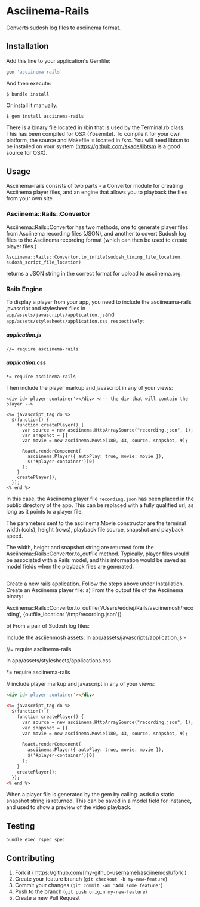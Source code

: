 # Asciinema-Rails

Converts sudosh log files to asciinema format.

## Installation

Add this line to your application's Gemfile:

```ruby
gem 'asciinema-rails'
```

And then execute:

    $ bundle install

Or install it manually:

    $ gem install asciinema-rails

There is a binary file located in /bin that is used by the Terminal.rb class. This has been compiled for OSX (Yosemite). To compile it for your own platform, the source and Makefile is located in /src. You will need libtsm to be installed on your system (https://github.com/skade/libtsm is a good source for OSX).


## Usage

Asciinema-rails consists of two parts - a Convertor module for creatiing Asciinema player files, and an engine that allows you to playback the files from your own site.

### Asciinema::Rails::Convertor

Asciinema::Rails::Convertor has two methods, one to generate player files from Asciinema recording files (JSON), and another to covert Sudosh log files to the Asciinema recording format (which can then be used to create player files.)



    Asciinema::Rails::Convertor.to_infile(sudosh_timing_file_location, sudosh_script_file_location)

returns a JSON string in the correct format for upload to asciinema.org.

### Rails Engine

To display a player from your app, you need to include the asciineama-rails javascript and stylesheet files in ```app/assets/javascripts/application.js```and ```app/assets/stylesheets/application.css respectively```:

##### application.js
    //= require asciinema-rails

##### application.css
    *= require asciinema-rails
 
Then include the player markup and javascript in any of your views:

    <div id='player-container'></div> <!-- the div that will contain the player -->

    <%= javascript_tag do %>
      $(function() {
        function createPlayer() {
          var source = new asciinema.HttpArraySource("recording.json", 1);
          var snapshot = []
          var movie = new asciinema.Movie(180, 43, source, snapshot, 9);

          React.renderComponent(
            asciinema.Player({ autoPlay: true, movie: movie }),
            $('#player-container')[0]
          );
        }
        createPlayer();
      });
    <% end %>

In this case, the Asciinema player file `recording.json` has been placed in the public directory of the app. This can be replaced with a fully qualified url, as long as it points to a player file.

The parameters sent to the asciinema.Movie constructor are the terminal width (cols), height (rows), playback file source, snapshot and playback speed. 

The width, height and snapshot string are returned form the Asciinema::Rails::Convertor.to_outfile method. Typically, player files would be associated with a Rails model, and this information would be saved as model fields when the playback files are generated.

## 


Create a new rails application.
Follow the steps above under Installation.
Create an Asciinema player file:
a) From the output file of the Asciinema binary:

Asciinema::Rails::Convertor.to_outfile('/Users/eddiej/Rails/asciinemosh/recording', {outfile_location: '/tmp/recording.json'})

b) From a pair of Sudosh log files:

Include the asciienmosh assets:
in app/assets/javascripts/application.js - 

//= require asciinema-rails

in app/assets/stylesheets/applications.css

*= require asciinema-rails


// include player markup and javascript in any of your views:

```html
<div id='player-container'></div>

<%= javascript_tag do %>
  $(function() {
    function createPlayer() {
      var source = new asciinema.HttpArraySource("recording.json", 1);
      var snapshot = []
      var movie = new asciinema.Movie(180, 43, source, snapshot, 9);

      React.renderComponent(
        asciinema.Player({ autoPlay: true, movie: movie }),
        $('#player-container')[0]
      );
    }
    createPlayer();
  });
<% end %>
```

When a player file is generated by the gem by calling .asdsd
a static snapshot string is returned. This can be saved in a model field for instance, and used to show a preview of the video playback.



## Testing

    bundle exec rspec spec

## Contributing

1. Fork it ( https://github.com/[my-github-username]/asciinemosh/fork )
2. Create your feature branch (`git checkout -b my-new-feature`)
3. Commit your changes (`git commit -am 'Add some feature'`)
4. Push to the branch (`git push origin my-new-feature`)
5. Create a new Pull Request
